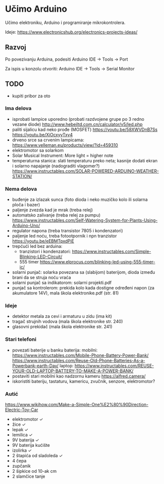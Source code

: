 # Učimo Arduino

Učimo elektroniku, Arduino i programiranje mikrokontrolera.

Ideje: https://www.electronicshub.org/electronics-projects-ideas/

## Razvoj

Po povezivanju Arduina, podesiti Arduino IDE -> Tools -> Port

Za ispis u konzolu otvoriti: Arduino IDE -> Tools -> Serial Monitor

## TODO
- kupiti pribor za oto

### Ima delova
- isprobati lampice uporedno (probati razdvojene grupe po 3 redno vezane diode)
  http://www.hebeiltd.com.cn/calculator/v5/led.php
- paliti sijalicu kad neko prođe (MOSFET)
  https://youtu.be/58XWVDnB7Ss
  https://youtu.be/XiOcxyyTxy4
- drveno srce sa crvenim lampicama: https://www.velleman.eu/products/view/?id=459310
- elektromotor sa solarkom
- Solar Musical Instrument: More light = higher note
- temperaturna stanica: slati temperaturu preko neta; kasnije dodati ekran i solarno napajanje (nadograditi vlagomer?)
  https://www.instructables.com/SOLAR-POWERED-ARDUINO-WEATHER-STATION/

### Nema delova
- buđenje za izlazak sunca (foto dioda i neko muzičko kolo ili solarna ploča i bazer)
- paljenje zvezda kad je mrak (treba relej)
- automatsko zalivanje (treba relej za pumpu)
  https://www.instructables.com/Self-Watering-System-for-Plants-Using-Arduino-Uno/
- regulator napona (treba transistor 7805 i kondenzatori)
- paljenje led noću, treba fotootpornik i npn tranzistor https://youtu.be/eEBMTpxdPiE
- trepćući led bez arduina:
  - tranzistori i kondenzatori: https://www.instructables.com/Simple-Blinking-LED-Circuit/
  - 555 timer https://www.elprocus.com/blinking-led-using-555-timer-ic/
- solarni punjač: solarka povezana sa (slabijom) baterijom, dioda između brani da se struja noću vraća
- solarni punjač sa indikatorom: solarni projekti.pdf
- punjač sa kontrolerom: prekida kolo kada dostigne određeni napon (za akumulatore 14V), mala škola elektronike.pdf (str. 81)

### Ideje
- detektor metala za cevi i armaturu u zidu (ima kit)
- tragač strujnih vodova (mala škola elektronike str. 240)
- glasovni prekidač (mala škola elektronike str. 241)

### Stari telefoni

- povezati baterije u banku baterija: 
  mobilni: 
    https://www.instructables.com/Mobile-Phone-Battery-Power-Bank/
    https://www.instructables.com/Reuse-Old-Phone-Batteries-As-a-Powerbank-earth-Day/
  laptop:
    https://www.instructables.com/REUSE-YOUR-OLD-LAPTOP-BATTERY-TO-MAKE-A-POWER-BANK/
- postaviti stari mobilni kao nadzornu kameru https://alfred.camera/
- iskoristiti bateriju, tastaturu, kamericu, zvučnik, senzore, elektromotor?

### Autić

https://www.wikihow.com/Make-a-Simple-One%E2%80%90Direction-Electric-Toy-Car

- elektromotor ✓
- žice ✓
- lepak ✓
- lemilica ✓
- 9V baterija ✓
- 9V baterija kućište
- izolirka ✓
- 2 štapića od sladoleda ✓
- 4 čepa
- zupčanik
- 2 šipkice od 10-ak cm
- 2 slamčice tanje
